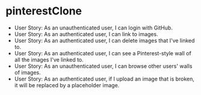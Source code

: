 # pinterestClone

<ul>
  <li>User Story: As an unauthenticated user, I can login with GitHub.</li>
<li>User Story: As an authenticated user, I can link to images.</li>
  <li>User Story: As an authenticated user, I can delete images that I've linked to.</li>
<li>User Story: As an authenticated user, I can see a Pinterest-style wall of all the images I've linked to.</li>
  <li>User Story: As an unauthenticated user, I can browse other users' walls of images.</li>
<li>User Story: As an authenticated user, if I upload an image that is broken, it will be replaced by a placeholder image.</li>
  </ul>
